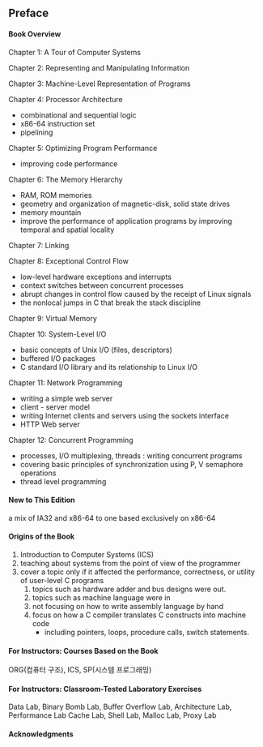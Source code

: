 ## Preface

#### Book Overview

Chapter 1: A Tour of Computer Systems

Chapter 2: Representing and Manipulating Information

Chapter 3: Machine-Level Representation of Programs

Chapter 4: Processor Architecture

- combinational and sequential logic
- x86-64 instruction set
- pipelining

Chapter 5: Optimizing Program Performance

- improving code performance

Chapter 6: The Memory Hierarchy

- RAM, ROM memories
- geometry and organization of magnetic-disk, solid state drives
- memory mountain
- improve the performance of application programs by improving temporal and spatial locality

Chapter 7: Linking

Chapter 8: Exceptional Control Flow

- low-level hardware exceptions and interrupts
- context switches between concurrent processes
- abrupt changes in control flow caused by the receipt of Linux signals
- the nonlocal jumps in C that break the stack discipline

Chapter 9: Virtual Memory

Chapter 10: System-Level I/O

- basic concepts of Unix I/O (files, descriptors)
- buffered I/O packages
- C standard I/O library and its relationship to Linux I/O

Chapter 11: Network Programming

- writing a simple web server
- client - server model
- writing Internet clients and servers using the sockets interface
- HTTP Web server

Chapter 12: Concurrent Programming

- processes, I/O multiplexing, threads : writing concurrent programs
- covering basic principles of synchronization using P, V semaphore operations
- thread level programming

#### New to This Edition

a mix of IA32 and x86-64 to one based exclusively on x86-64

#### Origins of the Book

1. Introduction to Computer Systems (ICS)
2. teaching about systems from the point of view of the programmer
3. cover a topic only if it affected the performance, correctness, or utility of user-level C programs
   1. topics such as hardware adder and bus designs were out.
   2. topics such as machine language were in
   3. not focusing on how to write assembly language by hand
   4. focus on how a C compiler translates C constructs into machine code
      - including pointers, loops, procedure calls, switch statements.

#### For Instructors: Courses Based on the Book

ORG(컴퓨터 구조), ICS, SP(시스템 프로그래밍)

#### For Instructors: Classroom-Tested Laboratory Exercises

Data Lab, Binary Bomb Lab, Buffer Overflow Lab, Architecture Lab, Performance Lab
Cache Lab, Shell Lab, Malloc Lab, Proxy Lab

#### Acknowledgments
